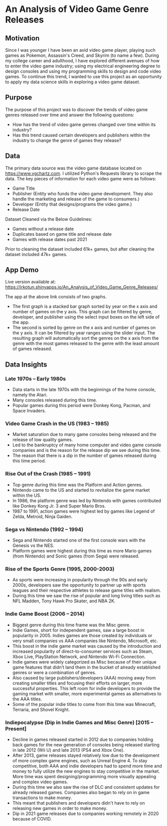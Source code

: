 # An Analysis of Video Game Genre Releases

## Motivation
Since I was younger I have been an avid video game player, playing such games as Pokemon, Assassin's Creed, and Skyrim (to name a few). During my college career and adulthood, I have explored different avenues of how to enter the video game industry; using my electrical engineering degree to design consoles and using my programming skills to design and code video games. To continue this trend, I wanted to use this project  as an opportunity to apply my data science skills in exploring a video game dataset.

## Purpose
The purpose of this project was to discover the trends of video game genres released over time and answer the following questions:
- How has the trend of video game genres changed over time within its industry?
- Has this trend caused certain developers and publishers within the industry to change the genre of games they release?

## Data
The primary data source was the video game database located on https://www.vgchartz.com. I utilized Python's Requests library to scrape the data. 
The key pieces of information for each video game were as follows:
- Game Title
- Publisher (Entity who funds the video game development. They also handle the marketing and release of the game to consumers.)
- Developer (Entity that designs/programs the video game.)
- Release Date

Dataset Cleaned via the Below Guidelines:
- Games without a release date
- Duplicates based on game title and release date
- Games with release dates past 2021

Prior to cleaning the dataset included 61k+ games, but after cleaning the dataset included 47k+ games.

## App Demo
Live version available at: https://jrkotun.shinyapps.io/An_Analysis_of_Video_Game_Genre_Releases/

The app at the above link consists of two graphs.
- The first graph is a stacked bar graph sorted by year on the x axis and number of games on the y axis. This graph can be filtered by genre, developer, and publisher using the select input boxes on the left side of the app.
- The second is sorted by genre on the x axis and number of games on the y axis. It can be filtered by year ranges using the slider input. The resulting graph will automatically sort the genres on the x axis from the genre with the most games released to the genre with the least amount of games released.

## Data Insights
### Late 1970s – Early 1980s
- Data starts in the late 1970s with the beginnings of the home console, namely the Atari.
- Many consoles released during this time.
- Popular games during this period were Donkey Kong, Pacman, and Space Invaders.

### Video Game Crash in the US (1983 – 1985)
- Market saturation due to many game consoles being released and the release of low quality games.
- Led to the bankruptcy of many home computer and video game console companies and is the reason for the release dip we see during this time.
- The reason that there is a dip in the number of games released during this time period.

### Rise Out of the Crash (1985 – 1991)
- Top genre during this time was the Platform and Action genres.
- Nintendo came to the US and started to revitalize the game market within the US.
- In 1986, the platform genre was led by Nintendo with games contributed like Donkey Kong Jr. 3 and Super Mario Bros.
- 1987 to 1991, action games were highest led by games like Legend of Zelda, Metroid, Ninja Gaiden.

### Sega vs Nintendo (1992 – 1994)
- Sega and Nintendo started one of the first console wars with the Genesis vs the NES.
- Platform games were highest during this time as more Mario games (from Nintendo) and Sonic games (from Sega) were released.

### Rise of the Sports Genre (1995, 2000-2003)
- As sports were increasing in popularity through the 90s and early 2000s, developers saw the opportunity to partner up with sports leagues and their respective athletes to release game titles with realism.
- During this time we saw the rise of popular and long living titles such as NFL Madden, Tony Hawk Pro Skater, and NBA 2K.

### Indie Game Boost (2006 – 2014)
- Biggest genre during this time frame was the Misc genre.
- Indie Games, short for independent games, saw a large boost in popularity in 2005. Indies games are those created by individuals or very small companies vs AAA companies like Nintendo, Microsoft, etc.
- This boost in the indie game market was caused by the introduction and increased popularity of direct-to-consumer services such as Steam, Xbox Live, PlayStation Network, and Nintendo Wi-Fi Connection. 
- Indie games were widely categorized as Misc because of their unique game features that didn’t land them in the bucket of already established genres or were a combination of genres.
- Also caused by large publishers/developers (AAA) moving away from creating smaller titles and focusing their efforts on larger, more successful properties. This left room for indie developers to provide the gaming market with smaller, more experimental games as alternatives to the AAA titles.
- Some of the popular indie titles to come from this time was Minecraft, Terraria, and Shovel Knight.

### Indiepocalypse (Dip in Indie Games and Misc Genre) [2015 – Present]
- Decline in games released started in 2012 due to companies holding back games for the new generation of consoles being released starting in late 2012 (Wii U) and late 2013 (PS4 and Xbox One).
- After 2013, game releases stayed relatively low due to the development of more complex game engines, such as Unreal Engine 4. To stay competitive, both AAA and indie developers had to spend more time and money to fully utilize the new engines to stay competitive in the market. More time was spent designing/programming more visually appealing and complex video games.
- During this time we also saw the rise of DLC and consistent updates for already released games. Companies also began to rely on in game transactions to make money.
- This meant that publishers and developers didn't have to rely on releasing new games in order to make money.
- Dip in 2021 game releases due to companies working remotely in 2020 because of COVID.
